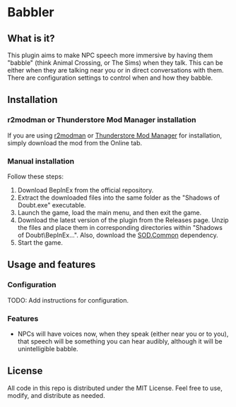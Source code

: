 # Babbler

## What is it?

This plugin aims to make NPC speech more immersive by having them "babble" (think Animal Crossing, or The Sims) when they talk. This can be either when they are talking near you or in direct conversations with them. There are configuration settings to control when and how they babble.

## Installation

### r2modman or Thunderstore Mod Manager installation

If you are using [r2modman](https://thunderstore.io/c/shadows-of-doubt/p/ebkr/r2modman/) or [Thunderstore Mod Manager](https://www.overwolf.com/oneapp/Thunderstore-Thunderstore_Mod_Manager) for installation, simply download the mod from the Online tab.

### Manual installation

Follow these steps:

1. Download BepInEx from the official repository.
2. Extract the downloaded files into the same folder as the "Shadows of Doubt.exe" executable.
3. Launch the game, load the main menu, and then exit the game.
4. Download the latest version of the plugin from the Releases page. Unzip the files and place them in corresponding directories within "Shadows of Doubt\BepInEx...". Also, download the [SOD.Common](https://thunderstore.io/c/shadows-of-doubt/p/Venomaus/SODCommon/) dependency.
5. Start the game.

## Usage and features

### Configuration

TODO: Add instructions for configuration.

### Features
* NPCs will have voices now, when they speak (either near you or to you), that speech will be something you can hear audibly, although it will be unintelligible babble.

## License

All code in this repo is distributed under the MIT License. Feel free to use, modify, and distribute as needed.
